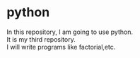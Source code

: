 # python
In this repository, I am going to use python.
<br>
It is my third repository.
<br>
I will write programs like factorial,etc.
